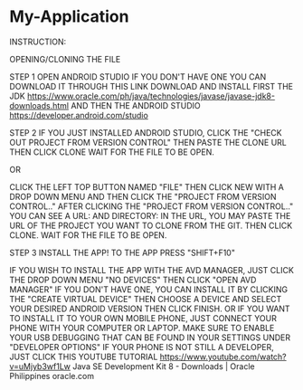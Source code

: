 # My-Application
INSTRUCTION:

OPENING/CLONING THE FILE

STEP 1 OPEN ANDROID STUDIO IF YOU DON'T HAVE ONE YOU CAN DOWNLOAD IT THROUGH THIS LINK DOWNLOAD AND INSTALL FIRST THE JDK https://www.oracle.com/ph/java/technologies/javase/javase-jdk8-downloads.html AND THEN THE ANDROID STUDIO https://developer.android.com/studio

STEP 2 IF YOU JUST INSTALLED ANDROID STUDIO, CLICK THE "CHECK OUT PROJECT FROM VERSION CONTROL" THEN PASTE THE CLONE URL THEN CLICK CLONE WAIT FOR THE FILE TO BE OPEN.

OR

CLICK THE LEFT TOP BUTTON NAMED "FILE" THEN CLICK NEW WITH A DROP DOWN MENU AND THEN CLICK THE "PROJECT FROM VERSION CONTROL.." AFTER CLICKING THE "PROJECT FROM VERSION CONTROL.." YOU CAN SEE A URL: AND DIRECTORY: IN THE URL, YOU MAY PASTE THE URL OF THE PROJECT YOU WANT TO CLONE FROM THE GIT. THEN CLICK CLONE. WAIT FOR THE FILE TO BE OPEN.

STEP 3 INSTALL THE APP! TO THE APP PRESS "SHIFT+F10"

IF YOU WISH TO INSTALL THE APP WITH THE AVD MANAGER, JUST CLICK THE DROP DOWN MENU "NO DEVICES" THEN CLICK "OPEN AVD MANAGER" IF YOU DON'T HAVE ONE, YOU CAN INSTALL IT BY CLICKING THE "CREATE VIRTUAL DEVICE" THEN CHOOSE A DEVICE AND SELECT YOUR DESIRED ANDROID VERSION THEN CLICK FINISH. OR IF YOU WANT TO INSTALL IT TO YOUR OWN MOBILE PHONE, JUST CONNECT YOUR PHONE WITH YOUR COMPUTER OR LAPTOP. MAKE SURE TO ENABLE YOUR USB DEBUGGING THAT CAN BE FOUND IN YOUR SETTINGS UNDER "DEVELOPER OPTIONS" IF YOUR PHONE IS NOT STILL A DEVELOPER, JUST CLICK THIS YOUTUBE TUTORIAL https://www.youtube.com/watch?v=uMjyb3wf1Lw
Java SE Development Kit 8 - Downloads | Oracle Philippines
oracle.com
